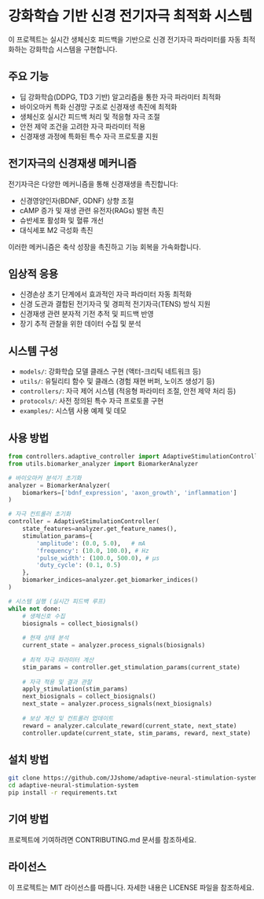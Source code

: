 # 강화학습 기반 신경 전기자극 최적화 시스템

이 프로젝트는 실시간 생체신호 피드백을 기반으로 신경 전기자극 파라미터를 자동 최적화하는 강화학습 시스템을 구현합니다.

## 주요 기능

- 딥 강화학습(DDPG, TD3 기반) 알고리즘을 통한 자극 파라미터 최적화
- 바이오마커 특화 신경망 구조로 신경재생 촉진에 최적화
- 생체신호 실시간 피드백 처리 및 적응형 자극 조절
- 안전 제약 조건을 고려한 자극 파라미터 적용
- 신경재생 과정에 특화된 특수 자극 프로토콜 지원

## 전기자극의 신경재생 메커니즘

전기자극은 다양한 메커니즘을 통해 신경재생을 촉진합니다:

- 신경영양인자(BDNF, GDNF) 상향 조절
- cAMP 증가 및 재생 관련 유전자(RAGs) 발현 촉진
- 슈반세포 활성화 및 혈류 개선
- 대식세포 M2 극성화 촉진

이러한 메커니즘은 축삭 성장을 촉진하고 기능 회복을 가속화합니다.

## 임상적 응용

- 신경손상 초기 단계에서 효과적인 자극 파라미터 자동 최적화
- 신경 도관과 결합된 전기자극 및 경피적 전기자극(TENS) 방식 지원
- 신경재생 관련 분자적 기전 추적 및 피드백 반영
- 장기 추적 관찰을 위한 데이터 수집 및 분석

## 시스템 구성

- `models/`: 강화학습 모델 클래스 구현 (액터-크리틱 네트워크 등)
- `utils/`: 유틸리티 함수 및 클래스 (경험 재현 버퍼, 노이즈 생성기 등)
- `controllers/`: 자극 제어 시스템 (적응형 파라미터 조절, 안전 제약 처리 등)
- `protocols/`: 사전 정의된 특수 자극 프로토콜 구현
- `examples/`: 시스템 사용 예제 및 데모

## 사용 방법

```python
from controllers.adaptive_controller import AdaptiveStimulationController
from utils.biomarker_analyzer import BiomarkerAnalyzer

# 바이오마커 분석기 초기화
analyzer = BiomarkerAnalyzer(
    biomarkers=['bdnf_expression', 'axon_growth', 'inflammation']
)

# 자극 컨트롤러 초기화
controller = AdaptiveStimulationController(
    state_features=analyzer.get_feature_names(),
    stimulation_params={
        'amplitude': (0.0, 5.0),   # mA
        'frequency': (10.0, 100.0), # Hz
        'pulse_width': (100.0, 500.0), # μs
        'duty_cycle': (0.1, 0.5)
    },
    biomarker_indices=analyzer.get_biomarker_indices()
)

# 시스템 실행 (실시간 피드백 루프)
while not done:
    # 생체신호 수집
    biosignals = collect_biosignals()
    
    # 현재 상태 분석
    current_state = analyzer.process_signals(biosignals)
    
    # 최적 자극 파라미터 계산
    stim_params = controller.get_stimulation_params(current_state)
    
    # 자극 적용 및 결과 관찰
    apply_stimulation(stim_params)
    next_biosignals = collect_biosignals()
    next_state = analyzer.process_signals(next_biosignals)
    
    # 보상 계산 및 컨트롤러 업데이트
    reward = analyzer.calculate_reward(current_state, next_state)
    controller.update(current_state, stim_params, reward, next_state)
```

## 설치 방법

```bash
git clone https://github.com/JJshome/adaptive-neural-stimulation-system.git
cd adaptive-neural-stimulation-system
pip install -r requirements.txt
```

## 기여 방법

프로젝트에 기여하려면 CONTRIBUTING.md 문서를 참조하세요.

## 라이선스

이 프로젝트는 MIT 라이선스를 따릅니다. 자세한 내용은 LICENSE 파일을 참조하세요.